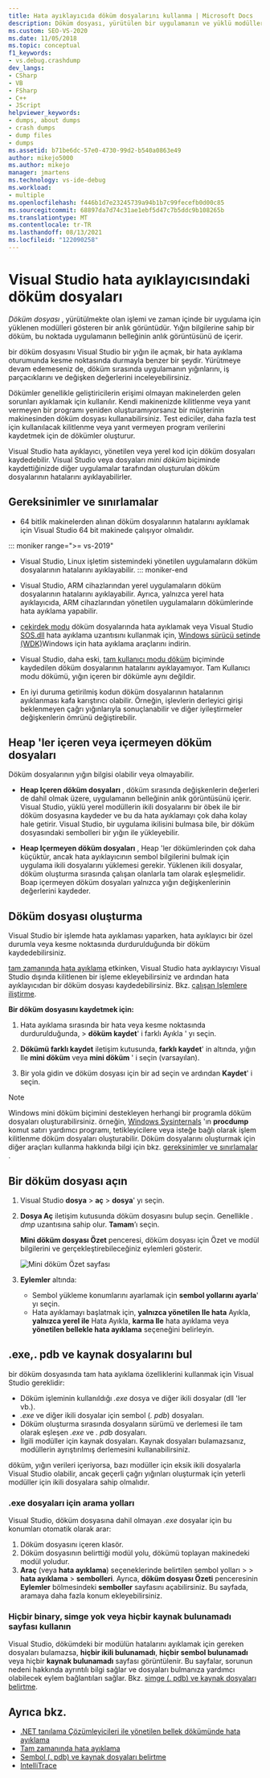 ```yaml
---
title: Hata ayıklayıcıda döküm dosyalarını kullanma | Microsoft Docs
description: Döküm dosyası, yürütülen bir uygulamanın ve yüklü modüllerin anlık görüntüsüdür. Uygulamaya hata ayıklama erişiminizin olmadığı durumlar için bir döküm dosyası oluşturmayı düşünün.
ms.custom: SEO-VS-2020
ms.date: 11/05/2018
ms.topic: conceptual
f1_keywords:
- vs.debug.crashdump
dev_langs:
- CSharp
- VB
- FSharp
- C++
- JScript
helpviewer_keywords:
- dumps, about dumps
- crash dumps
- dump files
- dumps
ms.assetid: b71be6dc-57e0-4730-99d2-b540a0863e49
author: mikejo5000
ms.author: mikejo
manager: jmartens
ms.technology: vs-ide-debug
ms.workload:
- multiple
ms.openlocfilehash: f446b1d7e23245739a94b1b7c99fecefb0d00c85
ms.sourcegitcommit: 68897da7d74c31ae1ebf5d47c7b5ddc9b108265b
ms.translationtype: MT
ms.contentlocale: tr-TR
ms.lasthandoff: 08/13/2021
ms.locfileid: "122090258"
---
```

# <a name="dump-files-in-the-visual-studio-debugger"></a>Visual Studio hata ayıklayıcısındaki döküm dosyaları

<a name="BKMK_What_is_a_dump_file_"></a>*Döküm dosyası* , yürütülmekte olan işlemi ve zaman içinde bir uygulama için yüklenen modülleri gösteren bir anlık görüntüdür. Yığın bilgilerine sahip bir döküm, bu noktada uygulamanın belleğinin anlık görüntüsünü de içerir.

bir döküm dosyasını Visual Studio bir yığın ile açmak, bir hata ayıklama oturumunda kesme noktasında durmayla benzer bir şeydir. Yürütmeye devam edemeseniz de, döküm sırasında uygulamanın yığınlarını, iş parçacıklarını ve değişken değerlerini inceleyebilirsiniz.

Dökümler genellikle geliştiricilerin erişimi olmayan makinelerden gelen sorunları ayıklamak için kullanılır. Kendi makinenizde kilitlenme veya yanıt vermeyen bir programı yeniden oluşturamıyorsanız bir müşterinin makinesinden döküm dosyası kullanabilirsiniz. Test ediciler, daha fazla test için kullanılacak kilitlenme veya yanıt vermeyen program verilerini kaydetmek için de dökümler oluşturur.

Visual Studio hata ayıklayıcı, yönetilen veya yerel kod için döküm dosyaları kaydedebilir. Visual Studio veya dosyaları *mini döküm* biçiminde kaydettiğinizde diğer uygulamalar tarafından oluşturulan döküm dosyalarının hatalarını ayıklayabilirler.

## <a name="requirements-and-limitations"></a><a name="BKMK_Requirements_and_limitations"></a> Gereksinimler ve sınırlamalar

- 64 bitlik makinelerden alınan döküm dosyalarının hatalarını ayıklamak için Visual Studio 64 bit makinede çalışıyor olmalıdır.

::: moniker range=">= vs-2019"
- Visual Studio, Linux işletim sistemindeki yönetilen uygulamaların döküm dosyalarının hatalarını ayıklayabilir. 
::: moniker-end

- Visual Studio, ARM cihazlarından yerel uygulamaların döküm dosyalarının hatalarını ayıklayabilir. Ayrıca, yalnızca yerel hata ayıklayıcıda, ARM cihazlarından yönetilen uygulamaların dökümlerinde hata ayıklama yapabilir.

- [çekirdek modu](/windows-hardware/drivers/debugger/kernel-mode-dump-files) döküm dosyalarında hata ayıklamak veya Visual Studio [SOS.dll](/dotnet/framework/tools/sos-dll-sos-debugging-extension) hata ayıklama uzantısını kullanmak için, [Windows sürücü setinde (WDK)](/windows-hardware/drivers/download-the-wdk)Windows için hata ayıklama araçlarını indirin.

- Visual Studio, daha eski, [tam kullanıcı modu döküm](/windows/desktop/wer/collecting-user-mode-dumps) biçiminde kaydedilen döküm dosyalarının hatalarını ayıklayamıyor. Tam Kullanıcı modu dökümü, yığın içeren bir dökümle aynı değildir.

- En iyi duruma getirilmiş kodun döküm dosyalarının hatalarının ayıklanması kafa karıştırıcı olabilir. Örneğin, işlevlerin derleyici girişi beklenmeyen çağrı yığınlarıyla sonuçlanabilir ve diğer iyileştirmeler değişkenlerin ömrünü değiştirebilir.

## <a name="dump-files-with-or-without-heaps"></a><a name="BKMK_Dump_files__with_or_without_heaps"></a> Heap 'ler içeren veya içermeyen döküm dosyaları

Döküm dosyalarının yığın bilgisi olabilir veya olmayabilir.

- **Heap Içeren döküm dosyaları** , döküm sırasında değişkenlerin değerleri de dahil olmak üzere, uygulamanın belleğinin anlık görüntüsünü içerir. Visual Studio, yüklü yerel modüllerin ikili dosyalarını bir öbek ile bir döküm dosyasına kaydeder ve bu da hata ayıklamayı çok daha kolay hale getirir. Visual Studio, bir uygulama ikilisini bulmasa bile, bir döküm dosyasındaki sembolleri bir yığın ile yükleyebilir.

- **Heap Içermeyen döküm dosyaları** , Heap 'ler dökümlerinden çok daha küçüktür, ancak hata ayıklayıcının sembol bilgilerini bulmak için uygulama ikili dosyalarını yüklemesi gerekir. Yüklenen ikili dosyalar, döküm oluşturma sırasında çalışan olanlarla tam olarak eşleşmelidir. Boap içermeyen döküm dosyaları yalnızca yığın değişkenlerinin değerlerini kaydeder.

## <a name="create-a-dump-file"></a><a name="BKMK_Create_a_dump_file"></a> Döküm dosyası oluşturma

Visual Studio bir işlemde hata ayıklaması yaparken, hata ayıklayıcı bir özel durumla veya kesme noktasında durdurulduğunda bir döküm kaydedebilirsiniz.

[tam zamanında hata ayıklama](../debugger/just-in-time-debugging-in-visual-studio.md) etkinken, Visual Studio hata ayıklayıcıyı Visual Studio dışında kilitlenen bir işleme ekleyebilirsiniz ve ardından hata ayıklayıcıdan bir döküm dosyası kaydedebilirsiniz. Bkz. [çalışan Işlemlere iliştirme](../debugger/attach-to-running-processes-with-the-visual-studio-debugger.md).

**Bir döküm dosyasını kaydetmek için:**

1. Hata ayıklama sırasında bir hata veya kesme noktasında durdurulduğunda,   >  **döküm kaydet**' i farklı Ayıkla ' yı seçin.

1. **Dökümü farklı kaydet** iletişim kutusunda, **farklı kaydet**' in altında, yığın Ile **mini döküm** veya **mini döküm** ' i seçin (varsayılan).

1. Bir yola gidin ve döküm dosyası için bir ad seçin ve ardından **Kaydet**' i seçin.

>[!NOTE]
>Windows mini döküm biçimini destekleyen herhangi bir programla döküm dosyaları oluşturabilirsiniz. örneğin, [Windows Sysinternals](/sysinternals/) 'ın **procdump** komut satırı yardımcı programı, tetikleyicilere veya isteğe bağlı olarak işlem kilitlenme döküm dosyaları oluşturabilir. Döküm dosyalarını oluşturmak için diğer araçları kullanma hakkında bilgi için bkz. [gereksinimler ve sınırlamalar](../debugger/using-dump-files.md#BKMK_Requirements_and_limitations) .

## <a name="open-a-dump-file"></a><a name="BKMK_Open_a_dump_file"></a> Bir döküm dosyası açın

1. Visual Studio **dosya**  >  **aç**  >  **dosya**' yı seçin.

1. **Dosya Aç** iletişim kutusunda döküm dosyasını bulup seçin. Genellikle *. dmp* uzantısına sahip olur. **Tamam**’ı seçin.

   **Mini döküm dosyası Özet** penceresi, döküm dosyası için Özet ve modül bilgilerini ve gerçekleştirebileceğiniz eylemleri gösterir.

   ![Mini döküm Özet sayfası](../debugger/media/dbg_dump_summarypage.png "Mini döküm Özet sayfası")

1. **Eylemler** altında:
   - Sembol yükleme konumlarını ayarlamak için **sembol yollarını ayarla**' yı seçin.
   - Hata ayıklamayı başlatmak için, **yalnızca yönetilen Ile hata** Ayıkla, **yalnızca yerel ile** Hata Ayıkla, **karma Ile** hata ayıklama veya **yönetilen bellekle hata ayıklama** seçeneğini belirleyin.

## <a name="find-exe-pdb-and-source-files"></a><a name="BKMK_Find_binaries__symbol___pdb__files__and_source_files"></a> .exe,. pdb ve kaynak dosyalarını bul

bir döküm dosyasında tam hata ayıklama özelliklerini kullanmak için Visual Studio gereklidir:

- Döküm işleminin kullanıldığı *.exe* dosya ve diğer ikili dosyalar (dll 'ler vb.).
- *.exe* ve diğer ikili dosyalar için sembol (*. pdb*) dosyaları.
- Döküm oluşturma sırasında dosyaların sürümü ve derlemesi ile tam olarak eşleşen *.exe* ve *. pdb* dosyaları.
- İlgili modüller için kaynak dosyaları. Kaynak dosyaları bulamazsanız, modüllerin ayrıştırılmış derlemesini kullanabilirsiniz.

döküm, yığın verileri içeriyorsa, bazı modüller için eksik ikili dosyalarla Visual Studio olabilir, ancak geçerli çağrı yığınları oluşturmak için yeterli modüller için ikili dosyalara sahip olmalıdır.

### <a name="search-paths-for-exe-files"></a>.exe dosyaları için arama yolları

Visual Studio, döküm dosyasına dahil olmayan *.exe* dosyalar için bu konumları otomatik olarak arar:

1. Döküm dosyasını içeren klasör.
2. Döküm dosyasının belirttiği modül yolu, dökümü toplayan makinedeki modül yoludur.
3. **Araç** (veya **hata ayıklama**) seçeneklerinde belirtilen sembol yolları >   >  **hata ayıklama**  >  **sembolleri**. Ayrıca, **döküm dosyası Özeti** penceresinin **Eylemler** bölmesindeki **semboller** sayfasını açabilirsiniz. Bu sayfada, aramaya daha fazla konum ekleyebilirsiniz.

### <a name="use-the-no-binary-no-symbols-or-no-source-found-pages"></a>Hiçbir binary, simge yok veya hiçbir kaynak bulunamadı sayfası kullanın

Visual Studio, dökümdeki bir modülün hatalarını ayıklamak için gereken dosyaları bulamazsa, **hiçbir ikili bulunamadı**, **hiçbir sembol bulunamadı** veya hiçbir **kaynak bulunamadı** sayfası görüntülenir. Bu sayfalar, sorunun nedeni hakkında ayrıntılı bilgi sağlar ve dosyaları bulmanıza yardımcı olabilecek eylem bağlantıları sağlar. Bkz. [simge (. pdb) ve kaynak dosyaları belirtme](../debugger/specify-symbol-dot-pdb-and-source-files-in-the-visual-studio-debugger.md).

## <a name="see-also"></a>Ayrıca bkz.

- [.NET tanılama Çözümleyicileri ile yönetilen bellek dökümünde hata ayıklama](../debugger/how-to-debug-managed-memory-dump.md)
- [Tam zamanında hata ayıklama](../debugger/just-in-time-debugging-in-visual-studio.md)
- [Sembol (. pdb) ve kaynak dosyaları belirtme](../debugger/specify-symbol-dot-pdb-and-source-files-in-the-visual-studio-debugger.md)
- [IntelliTrace](../debugger/intellitrace.md)